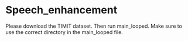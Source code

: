 # Speech_enhancement

Please download the TIMIT dataset.
Then run main_looped.
Make sure to use the correct directory in the main_looped file.

